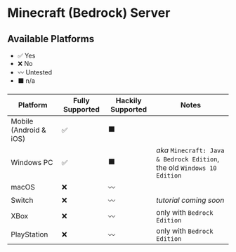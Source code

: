 # Minecraft (Bedrock) Server

## Available Platforms

- ✅ Yes
- ❌ No
- 〰️ Untested
- ⬛ n/a

| Platform | Fully Supported | Hackily Supported | Notes |
| - | - | - | - |
| Mobile (Android & iOS) | ✅ | ⬛ | |
| Windows PC | ✅ | ⬛ | *aka* `Minecraft: Java & Bedrock Edition`, the old `Windows 10 Edition` |
| macOS | ❌ | 〰️ | |
| Switch | ❌ | 〰️ | *tutorial coming soon* |
| XBox | ❌ | 〰️ |  only with `Bedrock Edition` |
| PlayStation | ❌ | 〰️ | only with `Bedrock Edition` |
